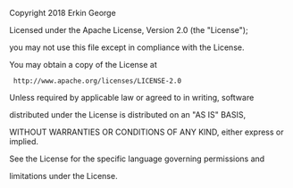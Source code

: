 Copyright 2018 Erkin George



   Licensed under the Apache License, Version 2.0 (the "License");

   you may not use this file except in compliance with the License.

   You may obtain a copy of the License at



     http://www.apache.org/licenses/LICENSE-2.0



   Unless required by applicable law or agreed to in writing, software

   distributed under the License is distributed on an "AS IS" BASIS,

   WITHOUT WARRANTIES OR CONDITIONS OF ANY KIND, either express or implied.

   See the License for the specific language governing permissions and

   limitations under the License.
